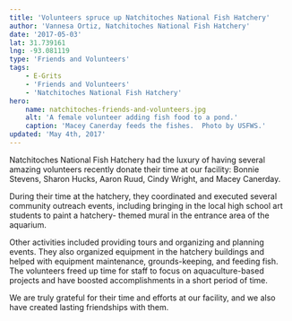 ```yaml
---
title: 'Volunteers spruce up Natchitoches National Fish Hatchery'
author: 'Vannesa Ortiz, Natchitoches National Fish Hatchery'
date: '2017-05-03'
lat: 31.739161
lng: -93.081119
type: 'Friends and Volunteers'
tags:
    - E-Grits
    - 'Friends and Volunteers'
    - 'Natchitoches National Fish Hatchery'
hero:
    name: natchitoches-friends-and-volunteers.jpg
    alt: 'A female volunteer adding fish food to a pond.'
    caption: 'Macey Canerday feeds the fishes.  Photo by USFWS.'
updated: 'May 4th, 2017'
---
```


Natchitoches National Fish Hatchery had the luxury of having several amazing volunteers recently donate their time at our facility:  Bonnie Stevens, Sharon Hucks, Aaron Ruud, Cindy Wright, and Macey Canerday.

During their time at the hatchery, they coordinated and executed several community outreach events, including bringing in the local high school art students to paint a hatchery- themed mural in the entrance area of the aquarium.

Other activities included providing tours and organizing and planning events.  They also organized equipment in the hatchery buildings and helped with equipment maintenance, grounds-keeping, and feeding fish.   The volunteers freed up time for  staff to focus on aquaculture-based projects and have boosted accomplishments in a short period of time. 

We are truly grateful for their time and efforts at our facility, and we also have created lasting friendships with them. 
